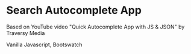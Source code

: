 # Search Autocomplete App

Based on YouTube video "Quick Autocomplete App with JS & JSON" by Traversy Media

Vanilla Javascript, Bootswatch